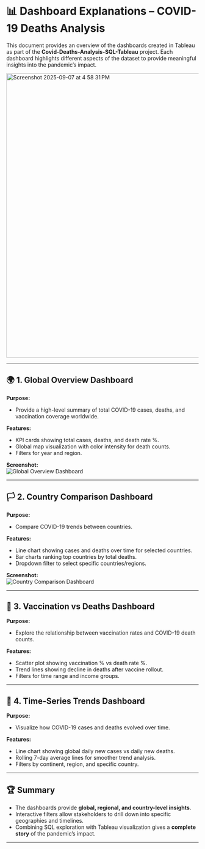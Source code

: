 # 📊 Dashboard Explanations – COVID-19 Deaths Analysis  

This document provides an overview of the dashboards created in Tableau as part of the **Covid-Deaths-Analysis-SQL-Tableau** project. Each dashboard highlights different aspects of the dataset to provide meaningful insights into the pandemic’s impact.  


<img width="1279" height="745" alt="Screenshot 2025-09-07 at 4 58 31 PM" src="https://github.com/user-attachments/assets/2ffc4ffd-b4e8-431d-b598-742071e33f37" />

---

## 🌍 1. Global Overview Dashboard  
**Purpose:**  
- Provide a high-level summary of total COVID-19 cases, deaths, and vaccination coverage worldwide.  

**Features:**  
- KPI cards showing total cases, deaths, and death rate %.  
- Global map visualization with color intensity for death counts.  
- Filters for year and region.  

**Screenshot:**  
![Global Overview Dashboard](Images/global_overview.png)  

---

## 🏳️ 2. Country Comparison Dashboard  
**Purpose:**  
- Compare COVID-19 trends between countries.  

**Features:**  
- Line chart showing cases and deaths over time for selected countries.  
- Bar charts ranking top countries by total deaths.  
- Dropdown filter to select specific countries/regions.  

**Screenshot:**  
![Country Comparison Dashboard](Images/country_comparison.png)  

---

## 💉 3. Vaccination vs Deaths Dashboard  
**Purpose:**  
- Explore the relationship between vaccination rates and COVID-19 death counts.  

**Features:**  
- Scatter plot showing vaccination % vs death rate %.  
- Trend lines showing decline in deaths after vaccine rollout.  
- Filters for time range and income groups.  


---

## 📅 4. Time-Series Trends Dashboard  
**Purpose:**  
- Visualize how COVID-19 cases and deaths evolved over time.  

**Features:**  
- Line chart showing global daily new cases vs daily new deaths.  
- Rolling 7-day average lines for smoother trend analysis.  
- Filters by continent, region, and specific country.  



---

## 🏆 Summary  
- The dashboards provide **global, regional, and country-level insights**.  
- Interactive filters allow stakeholders to drill down into specific geographies and timelines.  
- Combining SQL exploration with Tableau visualization gives a **complete story** of the pandemic’s impact.  

---

